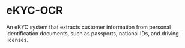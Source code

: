 # eKYC-OCR
An eKYC system that extracts customer information from personal identification documents, such as passports, national IDs, and driving licenses. 
